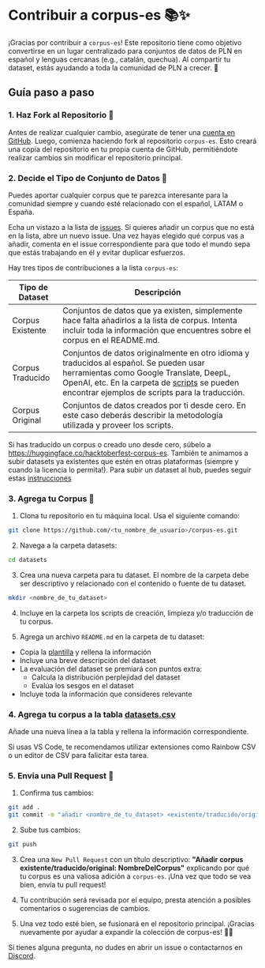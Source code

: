 # Contribuir a corpus-es 📚✨

¡Gracias por contribuir a `corpus-es`! Este repositorio tiene como objetivo convertirse en un lugar centralizado para conjuntos de datos de PLN en español y lenguas cercanas (e.g., catalán, quechua). Al compartir tu dataset, estás ayudando a toda la comunidad de PLN a crecer. 🚀

## Guía paso a paso

### 1. Haz Fork al Repositorio 🍴

Antes de realizar cualquier cambio, asegúrate de tener una [cuenta en GitHub](https://github.com/). Luego, comienza haciendo fork al repositorio `corpus-es`. Esto creará una copia del repositorio en tu propia cuenta de GitHub, permitiéndote realizar cambios sin modificar el repositorio principal.

### 2. Decide el Tipo de Conjunto de Datos 🧐

Puedes aportar cualquier corpus que te parezca interesante para la comunidad siempre y cuando esté relacionado con el español, LATAM o España.

Echa un vistazo a la lista de [issues](https://github.com/somosnlp/corpus-es/issues). Si quieres añadir un corpus que no está en la lista, abre un nuevo issue. Una vez hayas elegido qué corpus vas a añadir, comenta en el issue correspondiente para que todo el mundo sepa que estás trabajando en él y evitar duplicar esfuerzos.

Hay tres tipos de contribuciones a la lista `corpus-es`:

| Tipo de Dataset  | Descripción                                                                                                                                                                                                                                        |
| ---------------- | -------------------------------------------------------------------------------------------------------------------------------------------------------------------------------------------------------------------------------------------------- |
| Corpus Existente | Conjuntos de datos que ya existen, simplemente hace falta añadirlos a la lista de corpus. Intenta incluir toda la información que encuentres sobre el corpus en el README.md.                                                                      |
| Corpus Traducido | Conjuntos de datos originalmente en otro idioma y traducidos al español. Se pueden usar herramientas como Google Translate, DeepL, OpenAI, etc. En la carpeta de [scripts](./scripts/) se pueden encontrar ejemplos de scripts para la traducción. |
| Corpus Original  | Conjuntos de datos creados por ti desde cero. En este caso deberás describir la metodología utilizada y proveer los scripts.                                                                                                                       |

Si has traducido un corpus o creado uno desde cero, súbelo a https://huggingface.co/hacktoberfest-corpus-es. También te animamos a subir datasets ya existentes que estén en otras plataformas (siempre y cuando la licencia lo permita!). Para subir un dataset al hub, puedes seguir estas [instrucciones](https://huggingface.co/docs/datasets/create_dataset)

### 3. Agrega tu Corpus 📂

1. Clona tu repositorio en tu máquina local. Usa el siguiente comando:

```bash
git clone https://github.com/<tu_nombre_de_usuario>/corpus-es.git
```

2. Navega a la carpeta datasets:

```bash
cd datasets
```

3. Crea una nueva carpeta para tu dataset. El nombre de la carpeta debe ser descriptivo y relacionado con el contenido o fuente de tu dataset.

```bash
mkdir <nombre_de_tu_dataset>
```

4. Incluye en la carpeta los scripts de creación, limpieza y/o traducción de tu corpus.

5. Agrega un archivo `README.md` en la carpeta de tu dataset:

- Copia la [plantilla](./datasets/nuevo_dataset.md) y rellena la información
- Incluye una breve descripción del dataset
- La evaluación del dataset se premiará con puntos extra:
  - Calcula la distribución perplejidad del dataset
  - Evalúa los sesgos en el dataset
- Incluye toda la información que consideres relevante

### 4. Agrega tu corpus a la tabla [datasets.csv](./datasets.csv)

Añade una nueva línea a la tabla y rellena la información correspondiente.

Si usas VS Code, te recomendamos utilizar extensiones como Rainbow CSV o un editor de CSV para falicitar esta tarea.

### 5. Envía una Pull Request 🔄

1. Confirma tus cambios:

```bash
git add .
git commit -m "añadir <nombre_de_tu_dataset> <existente/traducido/original>."
```

2. Sube tus cambios:

```bash
git push
```

3. Crea una `New Pull Request` con un título descriptivo: **"Añadir corpus existente/traducido/original: NombreDelCorpus"** explicando por qué tu corpus es una valiosa adición a `corpus-es`. ¡Una vez que todo se vea bien, envía tu pull request!

4. Tu contribución será revisada por el equipo, presta atención a posibles comentarios o sugerencias de cambios.

5. Una vez todo esté bien, se fusionará en el repositorio principal. ¡Gracias nuevamente por ayudar a expandir la colección de corpus-es! 🥳🎉

Si tienes alguna pregunta, no dudes en abrir un issue o contactarnos en [Discord](https://discord.com/invite/my8w7JUxZR).
